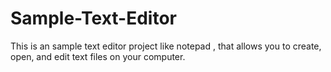 # Sample-Text-Editor
This is an sample text editor project like notepad , that allows you to create, open, and edit text files on your computer. 
